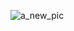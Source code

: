 
![a_new_pic]("https://us.vcdn.net/5019796/uploads/FileUpload/eb/44f317f8850ba74b64ba47b02d1bae.png")
